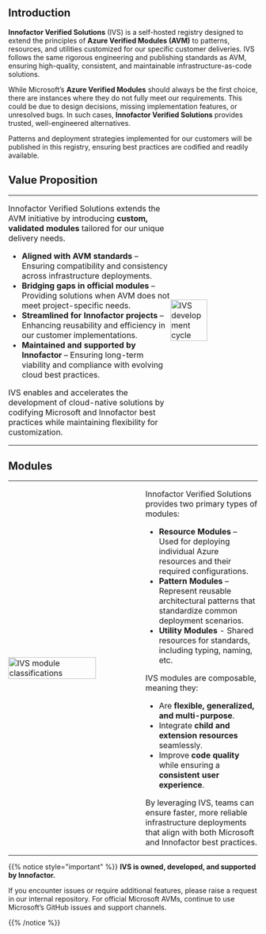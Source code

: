 ## Introduction

**Innofactor Verified Solutions** (IVS) is a self-hosted registry designed to extend the principles of **Azure Verified Modules (AVM)** to patterns, resources, and utilities customized for our specific customer deliveries. IVS follows the same rigorous engineering and publishing standards as AVM, ensuring high-quality, consistent, and maintainable infrastructure-as-code solutions.

While Microsoft’s **Azure Verified Modules** should always be the first choice, there are instances where they do not fully meet our requirements. This could be due to design decisions, missing implementation features, or unresolved bugs. In such cases, **Innofactor Verified Solutions** provides trusted, well-engineered alternatives.

Patterns and deployment strategies implemented for our customers will be published in this registry, ensuring best practices are codified and readily available.

## Value Proposition

<table style="border: none; border-collapse: collapse; margin:0; padding:0;">
  <tr>
    <td style="border: none; padding:0; margin:0; width:65%">

Innofactor Verified Solutions extends the AVM initiative by introducing **custom, validated modules** tailored for our unique delivery needs.

- **Aligned with AVM standards** – Ensuring compatibility and consistency across infrastructure deployments.
- **Bridging gaps in official modules** – Providing solutions when AVM does not meet project-specific needs.
- **Streamlined for Innofactor projects** – Enhancing reusability and efficiency in our customer implementations.
- **Maintained and supported by Innofactor** – Ensuring long-term viability and compliance with evolving cloud best practices.

IVS enables and accelerates the development of cloud-native solutions by codifying Microsoft and Innofactor best practices while maintaining flexibility for customization.

  </td>
    <td style="border: none; margin:0; padding: 0;">
      <img src="{{%siteparam base%}}/images/ivs_cycle.png" width=65% alt="IVS development cycle" style="margin:0 auto;padding: 0;">
    </td>
  </tr>
</table>

## Modules

<table style="border: none; border-collapse: collapse; margin: 0; padding: 0;">
  <tr>
    <td style="border: none; padding: 0; width:55%">
        <img src="{{%siteparam base%}}/images/ivs_modules.png" width=80% alt="IVS module classifications">
    </td>
    <td style="border: none; padding: 0;">

Innofactor Verified Solutions provides two primary types of modules:

- **Resource Modules** – Used for deploying individual Azure resources and their required configurations.
- **Pattern Modules** – Represent reusable architectural patterns that standardize common deployment scenarios.
- **Utility Modules** - Shared resources for standards, including typing, naming, etc.

IVS modules are composable, meaning they:

- Are **flexible, generalized, and multi-purpose**.
- Integrate **child and extension resources** seamlessly.
- Improve **code quality** while ensuring a **consistent user experience**.

By leveraging IVS, teams can ensure faster, more reliable infrastructure deployments that align with both Microsoft and Innofactor best practices.
    </td>
  </tr>
</table>

{{% notice style="important" %}}
**IVS is owned, developed, and supported by Innofactor.**

If you encounter issues or require additional features, please raise a request in our internal repository. For official Microsoft AVMs, continue to use Microsoft’s GitHub issues and support channels.

<!-- See [Module Support]({{%siteparam base%}}/help-support/module-support) for more details. -->
{{% /notice %}}

<!-- ## Next Steps

<table style="border: none; border-collapse: collapse; margin: 0; padding: 0;">
  <tr>
    <td style="border: none; padding: 0; width:60%">

1. Review the [Overview]({{% siteparam base %}}/overview/introduction)
2. Explore the [Module Classification Definitions]({{% siteparam base %}}/specs/shared/module-classifications/)
3. Review the [Specifications]({{% siteparam base %}}/specs/module-specs/)
4. Check the [FAQ]({{% siteparam base %}}/faq/)
5. Learn how to [contribute to IVS]({{% siteparam base %}}/contributing/)
    </td>
    <td style="border: none; padding: 0;">

    ![IVS]({{%siteparam base%}}/images/ivs_logo.png?width=10vw "IVS")

    </td>
  </tr>
</table>
 -->
